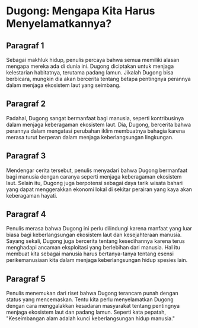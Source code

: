 # Dugong: Mengapa Kita Harus Menyelamatkannya?

## Paragraf 1

Sebagai makhluk hidup, penulis percaya bahwa semua memiliki alasan mengapa mereka ada di dunia ini. Dugong diciptakan untuk menjaga kelestarian habitatnya, terutama padang lamun. Jikalah Dugong bisa berbicara, mungkin dia akan bercerita tentang betapa pentingnya perannya dalam menjaga ekosistem laut yang seimbang.

## Paragraf 2

Padahal, Dugong sangat bermanfaat bagi manusia, seperti kontribusinya dalam menjaga keberagaman ekosistem laut. Dia, Dugong, bercerita bahwa perannya dalam mengatasi perubahan iklim membuatnya bahagia karena merasa turut berperan dalam menjaga keberlangsungan lingkungan.

## Paragraf 3

Mendengar cerita tersebut, penulis menyadari bahwa Dugong bermanfaat bagi manusia dengan caranya seperti menjaga keberagaman ekosistem laut. Selain itu, Dugong juga berpotensi sebagai daya tarik wisata bahari yang dapat menggerakkan ekonomi lokal di sekitar perairan yang kaya akan keberagaman hayati.

## Paragraf 4

Penulis merasa bahwa Dugong ini perlu dilindungi karena manfaat yang luar biasa bagi keberlangsungan ekosistem laut dan kesejahteraan manusia. Sayang sekali, Dugong juga bercerita tentang kesedihannya karena terus menghadapi ancaman eksploitasi yang berlebihan dari manusia. Hal itu membuat kita sebagai manusia harus bertanya-tanya tentang esensi perikemanusiaan kita dalam menjaga keberlangsungan hidup spesies lain.

## Paragraf 5

Penulis menemukan dari riset bahwa Dugong terancam punah dengan status yang mencemaskan. Tentu kita perlu menyelamatkan Dugong dengan cara menggalakkan kesadaran masyarakat tentang pentingnya menjaga ekosistem laut dan padang lamun. Seperti kata pepatah, "Keseimbangan alam adalah kunci keberlangsungan hidup manusia."
